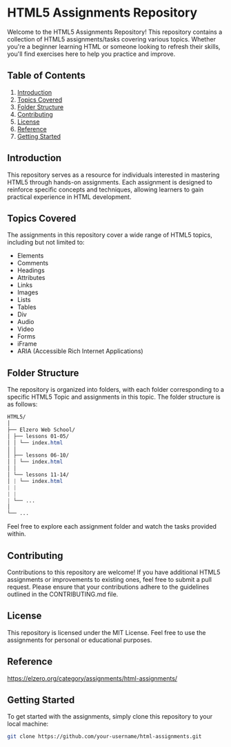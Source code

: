 # HTML5 Assignments Repository

Welcome to the HTML5 Assignments Repository! This repository contains a collection of HTML5 assignments/tasks covering various topics. Whether you're a beginner learning HTML or someone looking to refresh their skills, you'll find exercises here to help you practice and improve.

## Table of Contents

1. [Introduction](#introduction)
2. [Topics Covered](#topics-covered)
3. [Folder Structure](#folder-structure)
4. [Contributing](#contributing)
5. [License](#license)
6. [Reference](#reference)
7. [Getting Started](#getting-started)

## Introduction

This repository serves as a resource for individuals interested in mastering HTML5 through hands-on assignments. Each assignment is designed to reinforce specific concepts and techniques, allowing learners to gain practical experience in HTML development.

## Topics Covered

The assignments in this repository cover a wide range of HTML5 topics, including but not limited to:

- Elements
- Comments
- Headings
- Attributes
- Links
- Images
- Lists
- Tables
- Div
- Audio
- Video
- Forms
- iFrame
- ARIA (Accessible Rich Internet Applications)

## Folder Structure

The repository is organized into folders, with each folder corresponding to a specific HTML5 Topic and assignments in this topic. The folder structure is as follows:

```css
HTML5/
│
├── Elzero Web School/
│ ├── lessons 01-05/
│ │ └── index.html
│ │
│ ├── lessons 06-10/
│ │ └── index.html
│ │
│ └── lessons 11-14/
│ | └── index.html
| |
| |
| └── ...
│
└── ...
```

Feel free to explore each assignment folder and watch the tasks provided within.

## Contributing

Contributions to this repository are welcome! If you have additional HTML5 assignments or improvements to existing ones, feel free to submit a pull request. Please ensure that your contributions adhere to the guidelines outlined in the CONTRIBUTING.md file.

## License

This repository is licensed under the MIT License. Feel free to use the assignments for personal or educational purposes.

## Reference

<https://elzero.org/category/assignments/html-assignments/>

## Getting Started

To get started with the assignments, simply clone this repository to your local machine:

```bash
git clone https://github.com/your-username/html-assignments.git
```
